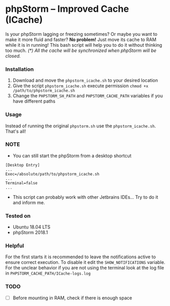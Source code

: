 # phpStorm – Improved Cache (ICache)
Is your phpStorm lagging or freezing sometimes? Or maybe you want to make it more fluid and faster? **No problem!** Just move its cache to RAM while it is in running! This bash script will help you to do it without thinking too much.
_(*) All the cache will be synchronized when phpStorm will be closed._

### Installation

1. Download and move the `phpstorm_icache.sh` to your desired location
2. Give the script `phpstorm_icache.sh` execute permission `chmod +x /path/to/phpstorm_icache.sh`
3. Change the `PHPSTORM_SH_PATH` and `PHPSTORM_CACHE_PATH` variables if you have different paths

### Usage
Instead of running the original `phpstorm.sh` use the `phpstorm_icache.sh`. That's all!

### NOTE

- You can still start the phpStorm from a desktop shortcut

```
[Desktop Entry]
...
Exec=/absolute/path/to/phpstorm_icache.sh
...
Terminal=false
...
```

- This script can probably work with other Jetbrains IDEs... Try to do it and inform me.

### Tested on
- Ubuntu 18.04 LTS
- phpStorm 2018.1
### Helpful
For the first starts it is recommended to leave the notifications active to ensure correct execution. To disable it edit the `SHOW_NOTIFICATIONS` variable.
For the unclear behavior if you are not using the terminal look at the log file in `PHPSTORM_CACHE_PATH/ICache-logs.log`

### TODO
- [ ] Before mounting in RAM, check if there is enough space
